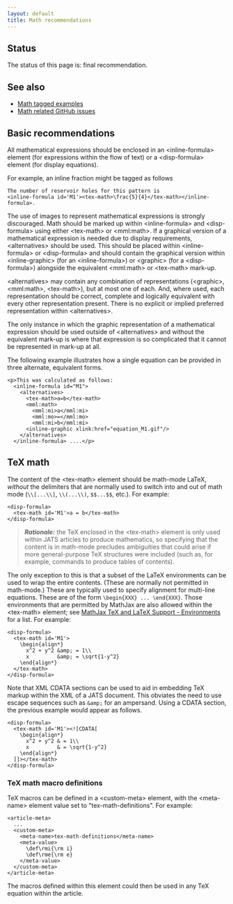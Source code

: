 ```yaml
---
layout: default
title: Math recommendations
---
```


## Status

The status of this page is: final recommendation.

## See also

* [Math tagged examples](https://github.com/JATS4R/elements/blob/master/math.md)
* [Math related GitHub issues](https://github.com/JATS4R/elements/issues?q=is%3Aopen+is%3Aissue+label%3Amath)

## Basic recommendations

All mathematical expressions should be enclosed in an &lt;inline-formula> element (for expressions within the flow of text) or a &lt;disp-formula> element (for display equations).

For example, an inline fraction might be tagged as follows

```markup
The number of reservoir holes for this pattern is
<inline-formula id='M1'><tex-math>\frac{5}{4}</tex-math></inline-formula>.
```

The use of images to represent mathematical expressions is strongly discouraged. Math should be marked up within &lt;inline-formula&gt; and &lt;disp-formula&gt; using either &lt;tex-math&gt; or &lt;mml:math&gt;. If a graphical version of a mathematical expression is needed due to display requirements, &lt;alternatives&gt; should be used. This should be placed within &lt;inline-formula&gt; or &lt;disp-formula&gt; and should contain the graphical version within &lt;inline-graphic&gt; (for an &lt;inline-formula&gt;) or &lt;graphic&gt; (for a &lt;disp-formula&gt;) alongside the equivalent &lt;mml:math&gt; or &lt;tex-math&gt; mark-up.

&lt;alternatives&gt; may contain any combination of representations (&lt;graphic&gt;, &lt;mml:math&gt;, &lt;tex-math&gt;), but at most one of each. And, where used, each representation should be correct, complete and logically equivalent with every other representation present. There is no explicit or implied preferred representation within &lt;alternatives&gt;.

The only instance in which the graphic representation of a mathematical expression should be used outside of &lt;alternatives&gt; and without the equivalent mark-up is where that expression is so complicated that it cannot be represented in mark-up at all.

The following example illustrates how a single equation can be provided in three alternate, equivalent forms.

```markup
<p>This was calculated as follows:
  <inline-formula id="M1">
    <alternatives>
      <tex-math>a=b</tex-math>
      <mml:math>
        <mml:mi>a</mml:mi>
        <mml:mo>=</mml:mo>
        <mml:mi>b</mml:mi>
      <inline-graphic xlink:href="equation_M1.gif"/>
    </alternatives>
  </inline-formula> ....</p>
```

## TeX math

The content of the \<tex-math> element should be math-mode LaTeX, *without* the delimiters that are normally used to switch into and out of math mode (`\\[...\\]`, `\\(...\\)`, `$$...$$`, etc.). For example:

```markup
<disp-formula>
  <tex-math id='M1'>a = b</tex-math>
</disp-formula>
```

> ***Rationale:*** the TeX enclosed in the \<tex-math> element is only used within JATS articles to produce mathematics, so specifying that the content is in math-mode precludes ambiguities that could arise if more general-purpose TeX structures were included (such as, for example, commands to produce tables of contents).

The only exception to this is that a subset of the LaTeX environments can be used to wrap the entire contents. (These are normally not permitted in math-mode.) These are typically used to specify alignment for multi-line equations.  These are of the form `\begin{XXX} ... \end{XXX}`. Those environments that are permitted by MathJax are also allowed within the \<tex-math> element; see [MathJax TeX and LaTeX Support - Environments](http://docs.mathjax.org/en/latest/tex.html#environments) for a list. For example:

```markup
<disp-formula>
  <tex-math id='M1'>
    \begin{align*}
      x^2 + y^2 &amp; = 1\\
      x         &amp; = \sqrt{1-y^2}
    \end{align*}
  </tex-math>
</disp-formula>
```

Note that XML CDATA sections can be used to aid in embedding TeX markup within the XML of a JATS document.  This obviates the need to use escape sequences such as `&amp;` for an ampersand. Using a CDATA section, the previous example would appear as follows.

```markup
<disp-formula>
  <tex-math id='M1'><![CDATA[
    \begin{align*}
      x^2 + y^2 & = 1\\
      x         & = \sqrt{1-y^2}
    \end{align*}
  ]]></tex-math>
</disp-formula>
```

### TeX math macro definitions

TeX macros can be defined in a \<custom-meta> element, with the \<meta-name> element value set to "tex-math-definitions". For example:

```markup
<article-meta>
  ...
  <custom-meta>
    <meta-name>tex-math-definitions</meta-name>
    <meta-value>
      \def\rmi{\rm i}
      \def\rme{\rm e}
    </meta-value>
  </custom-meta>
</article-meta>
```

The macros defined within this element could then be used in any TeX equation within the article.
